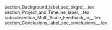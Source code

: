 section_Background_label_sec_bkgrd__.tex
section_Project_and_Timeline_label__.tex
subsubsection_Multi_Scale_Feedback_in__.tex
section_Conclusions_label_sec_conclusions__.tex
  